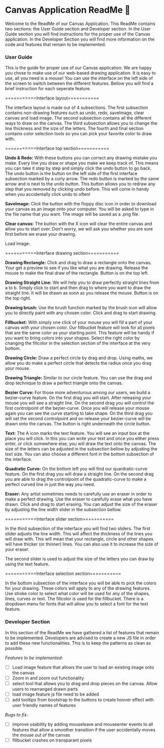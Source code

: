 # Canvas Application ReadMe :rocket:

Welcome to the ReadMe of our Canvas Application. This ReadMe contains two sections: the User Guide section and Developer section. In the User Guide section you will find instructions for the proper use of the Canvas application. In the Developer Section you will find more information on the code and features that remain to be implemented.

### User Guide

This is the guide for proper use of our Canvas application. We are happy you chose to make use of our web-based drawing application. It is easy to use, all you need is a mouse! You can use the interface on the left side of the screen to switch between the different features. Bellow you will find a brief instruction for each seperate feature.

===========Interface layout===========

The interface layout is made out of 4 subsections. The first subsection contains non-drawing features such as undo, redo, saveImage, clear canvas and load image. The second subsection contains all the different ways to draw on the canvas. The third subsection allows you to change the line thickness and the size of the letters. The fourth and final section contains color selection tools so you can pick your favorite color to draw with.

===========Interface top section===========

**Undo & Redo:**
With these buttons you can correct any drawing mistake you make. Every line you draw or shape you make we keep track of. This means you can take it step by step and simply click the undo button to go back. The undo button is the button on the left side of the first interface subsection marked by a curly arrow.
The redo button is marked by the same arrow and is next to the undo button. This button allows you to redraw any step that you removed by clicking undo before. This will come in handy when you accidentally click undo to often!

**SaveImage:**
Click the button with the floppy disc icon in order to download your canvas as an image onto your computer. You will be asked to type in the file name that you want. The image will be saved as a .png file.

**Clear canvas:**
The button with the X icon will clear the entire canvas and allow you to start over. Don't worry, we will ask you whether you are sure first before we erase your drawing.

Load Image:

===========Interface drawing section===========

**Drawing Rectangle:**
Click and drag to draw a rectangle onto the canvas. Your get a preview to see if you like what you are drawing. Release the mouse to make the final draw of the rectangle. Button is on the top left.

**Drawing Straight Line:**
We will help you to draw perfectly straight lines from a to b. Simply click to start and then drag to where you want to draw the straight line. It will be drawn as soon as you release the mouse. Button is on the top right.

**Drawing brush:**
Use the brush function marked by the brush icon will allow you to directly paint with any chosen color. Click and drag to start drawing.

**Fillbucket:**
With simply one click of your mouse you will fill a part of your canvas with your chosen color. Our fillbucket feature will look for all pixels that are the same color as your starting point. This feature will be handy if you want to bring colors into your shapes. Select the right color by changing the fillcolor in the selection section of the interface at the very bottom.

**Drawing Circle:**
Draw a perfect circle by drag and drop. Using maths, we allow you do make a perfect circle that detects the radius once you drag your mouse.

**Drawing Triangle:**
Similar to our circle feature. You can use the drag and drop technique to draw a perfect triangle onto the canvas.

**Bezier Curve:**
For those more adventurous among our users, we build a bezier-curve feature. On the first drag you will start. After releasing your mouse you will see a straight line. On the second drag you will control the first controlpoint of the bezier-curve. Once you will release your mouse again you can see the curve starting to take shape. On the third drag you will set the second controlpoint and on release your bezier-curve will be drawn onto the canvas. The button is right underneath the circle button.

**Text:**
The A icon marks the text feature. You will see an input box at the place you will click. In this you can write your text and once you either press enter, or click somewhere else, you will draw the text onto the canvas. The size of the letters can be adjusted in the subsection bellow by adjusting the text size. You can also choose a different font in the bottom subsection of the interface.

**Quadratic Curve:**
On the bottom left you will find our quardratic-curve feature. On the first drag you will draw a straight line. On the second drag you are able to drag the controlpoint of the quadratic-curve to make a perfect curved line in just the way you need.

**Eraser:**
Any artist sometimes needs to carefully use an eraser in order to make a perfect drawing. Use the eraser to carefully erase what you have drawn. Click and drag to start erasing. You can adjust the size of the eraser by adjusting the line width slider in the subsection bellow.

===========Interface slider section===========

In the third subsection of the interface you will find two sliders. The first slider adjusts the line width. This will affect the thickness of the lines you will draw with. This will mean that your rectangle, circle and other shapes will have thicker (or thinner) lines. You can also use it to increase the size of your eraser.

The second slider is used to adjust the size of the letters you can draw by using the text feature.

===========Interface selection section===========

In the bottom subsection of the interface you will be able to pick the colors for your drawing. These colors will apply to any of the drawing features. Use stroke color to select what color will be used for any of the shapes, lines, curves or text. The fillcolor is used for the fillbucket.
There is a dropdown menu for fonts that will allow you to select a font for the text feature.

### Developer Section

In this section of the ReadMe we have gathered a list of features that remain to be implemented. Developers are advised to create a new JS file in order to add these new functionalities. This is to keep the patterns as clean as possible.

_Features to be implemented:_

- [ ] Load image feature that allows the user to load an existing image onto the canvas
- [ ] Zoom in and zoom out functionality
- [ ] select tool that allows you to drag and drop pieces on the canvas. Allow users to rearranged drawn parts
- [ ] load image feature js file need to be added
- [ ] add tooltips from bootstrap to the buttons to create hoover effect with user friendly names of features

_Bugs to fix:_

- [ ] improve usability by adding mouseleave and mouseenter events to all features that allow a smoother transition if the user accidentally moves the mouse out of the canvas
- [ ] fillbucket crashes on transparant pixels
